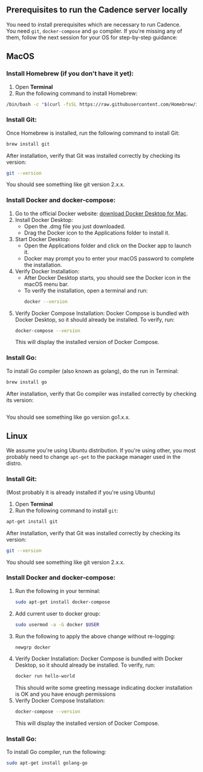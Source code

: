 ## Prerequisites to run the Cadence server locally

You need to install prerequisites which are necessary to run Cadence.   
You need `git`, `docker-compose` and `go` compiler. If you're missing any of them, follow the next session for your OS for step-by-step guidance:

## MacOS

### Install Homebrew (if you don't have it yet):
1. Open **Terminal**
2. Run the following command to install Homebrew:
```bash
/bin/bash -c "$(curl -fsSL https://raw.githubusercontent.com/Homebrew/install/HEAD/install.sh)"
```

### Install Git:
Once Homebrew is installed, run the following command to install Git:

```bash
brew install git
````
After installation, verify that Git was installed correctly by checking its version:
```bash
git --version
````
You should see something like git version 2.x.x.

### Install Docker and docker-compose:
1. Go to the official Docker website: [download Docker Desktop for Mac](https://docs.docker.com/desktop/setup/install/mac-install/).
2. Install Docker Desktop:
   - Open the .dmg file you just downloaded.
   - Drag the Docker icon to the Applications folder to install it.
3. Start Docker Desktop:
   - Open the Applications folder and click on the Docker app to launch it.
   - Docker may prompt you to enter your macOS password to complete the installation.
4. Verify Docker Installation:
   - After Docker Desktop starts, you should see the Docker icon in the macOS menu bar.
   - To verify the installation, open a terminal and run:
      ```bash
      docker --version
      ```
5. Verify Docker Compose Installation: Docker Compose is bundled with Docker Desktop, so it should already be installed. To verify, run:
    ```bash
    docker-compose --version
    ````
    This will display the installed version of Docker Compose.

### Install Go:

To install Go compiler (also known as golang), do the run in Terminal:
```bash
brew install go
````

After installation, verify that Go compiler was installed correctly by checking its version:
```go version
```
You should see something like go version go1.x.x.

## Linux

We assume you're using Ubuntu distribution. If you're using other, you most probably need to change `apt-get` to the package manager used in the distro.

### Install Git:

(Most probably it is already installed if you're using Ubuntu)
1. Open **Terminal**
2. Run the following command to install `git`:
```bash
apt-get install git
````
After installation, verify that Git was installed correctly by checking its version:
```bash
git --version
````
You should see something like git version 2.x.x.

### Install Docker and docker-compose:
1. Run the following in your terminal:
   ```bash
   sudo apt-get install docker-compose
   ````
2. Add current user to docker group:
   ```bash
   sudo usermod -a -G docker $USER
   ````
3. Run the following to apply the above change without re-logging:
   ```bash
   newgrp docker
   ````
4. Verify Docker Installation: Docker Compose is bundled with Docker Desktop, so it should already be installed. To verify, run:
    ```bash
    docker run hello-world
    ````
   This should write some greeting message indicating docker installation is OK and you have enough permissions
5. Verify Docker Compose Installation:
    ```bash
    docker-compose --version
    ````
   This will display the installed version of Docker Compose.

### Install Go:

To install Go compiler, run the following:
```bash
sudo apt-get install golang-go
````
